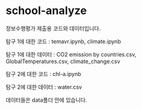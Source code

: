 # school-analyze
정보수행평가 제출용 코드와 데이터입니다.

탐구 1에 대한 코드 :
temavr.ipynb, climate.ipynb

탐구 1에 대한 데이터 : 
CO2 emission by countries.csv, GlobalTemperatures.csv, climate_change.csv


탐구 2에 대한 코드 :
chl-a.ipynb

탐구 2에 대한 데이터 :
water.csv

데이터들은 data폴더 안에 있습니다.
